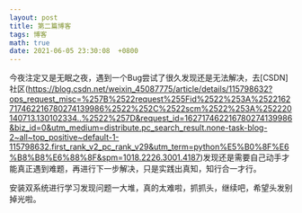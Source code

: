 ```yaml
---
layout: post
title: 第二篇博客
tags: 博客
math: true
date: 2021-06-05 23:30:08  +0800
---
```

今夜注定又是无眠之夜，遇到一个Bug尝试了很久发现还是无法解决，去[CSDN]社区(https://blog.csdn.net/weixin_45087775/article/details/115798632?ops_request_misc=%257B%2522request%255Fid%2522%253A%2522162717462216780274139986%2522%252C%2522scm%2522%253A%252220140713.130102334..%2522%257D&request_id=162717462216780274139986&biz_id=0&utm_medium=distribute.pc_search_result.none-task-blog-2~all~top_positive~default-1-115798632.first_rank_v2_pc_rank_v29&utm_term=python%E5%B0%8F%E6%B8%B8%E6%88%8F&spm=1018.2226.3001.4187)发现还是需要自己动手才能真正遇到难题，再进行下一步解决，只是实践出真知，知行合一才行。

安装双系统进行学习发现问题一大堆，真的太难啦，抓抓头，继续吧，希望头发别掉光啦。




